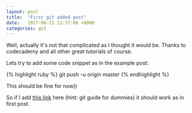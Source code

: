 ```yaml
---
layout: post
title:  "First git added post"
date:   2017-08-21 11:37:00 +0000
categories: git
---
```

Well, actually it's not that complicated as I thought it would be. Thanks to codecademy and all other great tutorials of course.

Lets try to add some code snippet as in the example post:

{% highlight ruby %}
git push -u origin master
{% endhighlight %}

This should be fine for now))

So if I add [this link][link1] here (hint: git guide for dummies) it should work as in first post. 

[link1]: http://rogerdudler.github.io/git-guide/


